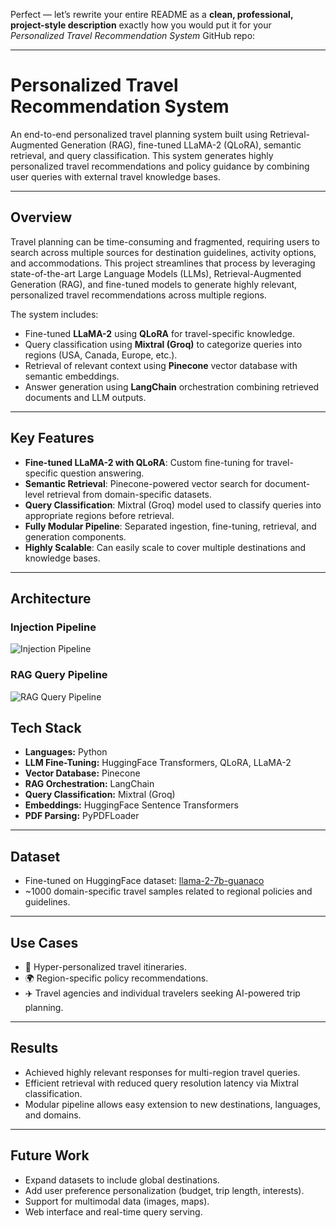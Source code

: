 Perfect — let’s rewrite your entire README as a **clean, professional, project-style description** exactly how you would put it for your *Personalized Travel Recommendation System* GitHub repo:

---

# Personalized Travel Recommendation System

An end-to-end personalized travel planning system built using Retrieval-Augmented Generation (RAG), fine-tuned LLaMA-2 (QLoRA), semantic retrieval, and query classification. This system generates highly personalized travel recommendations and policy guidance by combining user queries with external travel knowledge bases.

---

## Overview

Travel planning can be time-consuming and fragmented, requiring users to search across multiple sources for destination guidelines, activity options, and accommodations. This project streamlines that process by leveraging state-of-the-art Large Language Models (LLMs), Retrieval-Augmented Generation (RAG), and fine-tuned models to generate highly relevant, personalized travel recommendations across multiple regions.

The system includes:

* Fine-tuned **LLaMA-2** using **QLoRA** for travel-specific knowledge.
* Query classification using **Mixtral (Groq)** to categorize queries into regions (USA, Canada, Europe, etc.).
* Retrieval of relevant context using **Pinecone** vector database with semantic embeddings.
* Answer generation using **LangChain** orchestration combining retrieved documents and LLM outputs.

---

## Key Features

* **Fine-tuned LLaMA-2 with QLoRA**: Custom fine-tuning for travel-specific question answering.
* **Semantic Retrieval**: Pinecone-powered vector search for document-level retrieval from domain-specific datasets.
* **Query Classification**: Mixtral (Groq) model used to classify queries into appropriate regions before retrieval.
* **Fully Modular Pipeline**: Separated ingestion, fine-tuning, retrieval, and generation components.
* **Highly Scalable**: Can easily scale to cover multiple destinations and knowledge bases.

---

## Architecture
### Injection Pipeline
![Injection Pipeline](<Blank diagram - Page 1 (2).png>)
### RAG Query Pipeline
![RAG Query Pipeline](<Blank diagram - Page 1 (1).png>)



## Tech Stack

* **Languages:** Python
* **LLM Fine-Tuning:** HuggingFace Transformers, QLoRA, LLaMA-2
* **Vector Database:** Pinecone
* **RAG Orchestration:** LangChain
* **Query Classification:** Mixtral (Groq)
* **Embeddings:** HuggingFace Sentence Transformers
* **PDF Parsing:** PyPDFLoader
---

## Dataset

* Fine-tuned on HuggingFace dataset: [llama-2-7b-guanaco](https://huggingface.co/mlabonne/llama-2-7b-guanaco)
* \~1000 domain-specific travel samples related to regional policies and guidelines.

---

## Use Cases

* 🧳 Hyper-personalized travel itineraries.
* 🌍 Region-specific policy recommendations.
* ✈️ Travel agencies and individual travelers seeking AI-powered trip planning.

---

## Results

* Achieved highly relevant responses for multi-region travel queries.
* Efficient retrieval with reduced query resolution latency via Mixtral classification.
* Modular pipeline allows easy extension to new destinations, languages, and domains.

---

## Future Work

* Expand datasets to include global destinations.
* Add user preference personalization (budget, trip length, interests).
* Support for multimodal data (images, maps).
* Web interface and real-time query serving.
